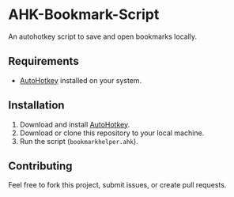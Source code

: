 # AHK-Bookmark-Script
An autohotkey script to save and open bookmarks locally. 

## Requirements

- [AutoHotkey](https://www.autohotkey.com/) installed on your system.

## Installation

1. Download and install [AutoHotkey](https://www.autohotkey.com/).
2. Download or clone this repository to your local machine.
4. Run the script (`bookmarkhelper.ahk`).

## Contributing

Feel free to fork this project, submit issues, or create pull requests.
